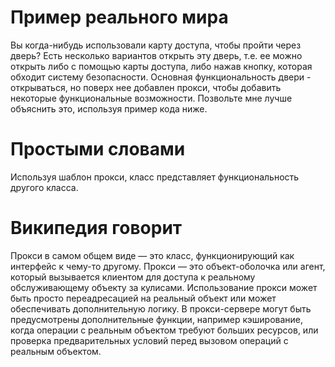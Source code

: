 # Пример реального мира
Вы когда-нибудь использовали карту доступа, чтобы пройти через дверь? Есть несколько вариантов открыть эту дверь, т.е. ее можно открыть либо с помощью карты доступа, либо нажав кнопку, которая обходит систему безопасности. Основная функциональность двери - открываться, но поверх нее добавлен прокси, чтобы добавить некоторые функциональные возможности. Позвольте мне лучше объяснить это, используя пример кода ниже.
# Простыми словами
Используя шаблон прокси, класс представляет функциональность другого класса.
# Википедия говорит
Прокси в самом общем виде — это класс, функционирующий как интерфейс к чему-то другому. Прокси — это объект-оболочка или агент, который вызывается клиентом для доступа к реальному обслуживающему объекту за кулисами. Использование прокси может быть просто переадресацией на реальный объект или может обеспечивать дополнительную логику. В прокси-сервере могут быть предусмотрены дополнительные функции, например кэширование, когда операции с реальным объектом требуют больших ресурсов, или проверка предварительных условий перед вызовом операций с реальным объектом.
